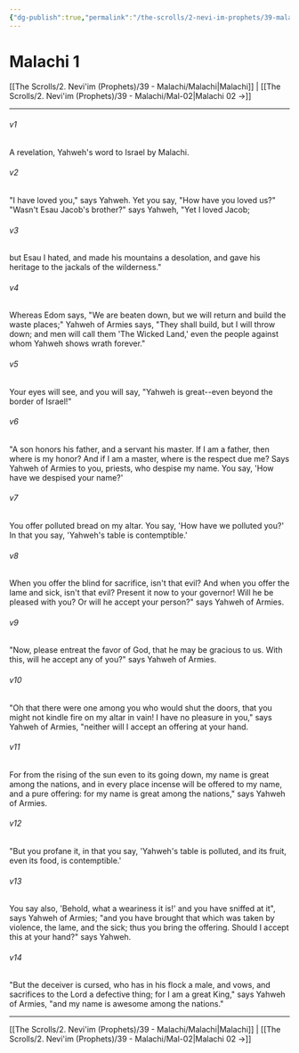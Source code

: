 ```yaml
---
{"dg-publish":true,"permalink":"/the-scrolls/2-nevi-im-prophets/39-malachi/mal-01/","tags":["#TheScrolls","#Neviim"]}
---
```



# Malachi 1

[[The Scrolls/2. Nevi'im (Prophets)/39 - Malachi/Malachi\|Malachi]] | [[The Scrolls/2. Nevi'im (Prophets)/39 - Malachi/Mal-02\|Malachi 02 →]]
***



###### v1 
A revelation, Yahweh's word to Israel by Malachi. 

###### v2 
"I have loved you," says Yahweh. Yet you say, "How have you loved us?" "Wasn't Esau Jacob's brother?" says Yahweh, "Yet I loved Jacob; 

###### v3 
but Esau I hated, and made his mountains a desolation, and gave his heritage to the jackals of the wilderness." 

###### v4 
Whereas Edom says, "We are beaten down, but we will return and build the waste places;" Yahweh of Armies says, "They shall build, but I will throw down; and men will call them 'The Wicked Land,' even the people against whom Yahweh shows wrath forever." 

###### v5 
Your eyes will see, and you will say, "Yahweh is great--even beyond the border of Israel!" 

###### v6 
"A son honors his father, and a servant his master. If I am a father, then where is my honor? And if I am a master, where is the respect due me? Says Yahweh of Armies to you, priests, who despise my name. You say, 'How have we despised your name?' 

###### v7 
You offer polluted bread on my altar. You say, 'How have we polluted you?' In that you say, 'Yahweh's table is contemptible.' 

###### v8 
When you offer the blind for sacrifice, isn't that evil? And when you offer the lame and sick, isn't that evil? Present it now to your governor! Will he be pleased with you? Or will he accept your person?" says Yahweh of Armies. 

###### v9 
"Now, please entreat the favor of God, that he may be gracious to us. With this, will he accept any of you?" says Yahweh of Armies. 

###### v10 
"Oh that there were one among you who would shut the doors, that you might not kindle fire on my altar in vain! I have no pleasure in you," says Yahweh of Armies, "neither will I accept an offering at your hand. 

###### v11 
For from the rising of the sun even to its going down, my name is great among the nations, and in every place incense will be offered to my name, and a pure offering: for my name is great among the nations," says Yahweh of Armies. 

###### v12 
"But you profane it, in that you say, 'Yahweh's table is polluted, and its fruit, even its food, is contemptible.' 

###### v13 
You say also, 'Behold, what a weariness it is!' and you have sniffed at it", says Yahweh of Armies; "and you have brought that which was taken by violence, the lame, and the sick; thus you bring the offering. Should I accept this at your hand?" says Yahweh. 

###### v14 
"But the deceiver is cursed, who has in his flock a male, and vows, and sacrifices to the Lord a defective thing; for I am a great King," says Yahweh of Armies, "and my name is awesome among the nations."

***
[[The Scrolls/2. Nevi'im (Prophets)/39 - Malachi/Malachi\|Malachi]] | [[The Scrolls/2. Nevi'im (Prophets)/39 - Malachi/Mal-02\|Malachi 02 →]]
